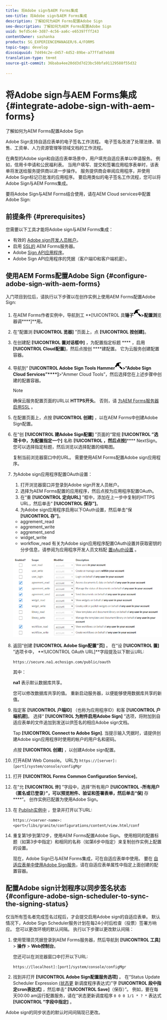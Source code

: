 ```yaml
---
title: 将Adobe sign与AEM Forms集成
seo-title: 将Adobe sign与AEM Forms集成
description: 了解如何为AEM Forms配置Adobe Sign
seo-description: 了解如何为AEM Forms配置Adobe Sign
uuid: 9efd5c44-3d87-4c56-aa6c-e65397fff243
contentOwner: sashanka
products: SG_EXPERIENCEMANAGER/6.4/FORMS
topic-tags: develop
discoiquuid: 7d494c2e-d457-4d52-89be-a77ffa07eb88
translation-type: tm+mt
source-git-commit: 36baba4ee20dd3d7d23bc50bfa91129588f55d32

---
```



# 将Adobe sign与AEM Forms集成 {#integrate-adobe-sign-with-aem-forms}

了解如何为AEM Forms配置Adobe Sign

Adobe Sign支持自适应表单的电子签名工作流程。 电子签名改进了处理法律、销售、工资单、人力资源管理等领域文档的工作流程。

在典型的Adobe sign和自适应表单场景中，用户填充自适应表单以申请服务。 例如，信用卡申请和公民福利表。 当用户填写、提交和签署应用程序表单时，该表单将发送给服务提供商以进一步操作。 服务提供商会审阅应用程序，并使用Adobe Sign标记已批准的应用程序。 要启用类似的电子签名工作流程，您可以将Adobe Sign与AEM Forms集成。

要将Adobe Sign与AEM Forms结合使用，请在AEM Cloud services中配置Adobe Sign:

## 前提条件 {#prerequisites}

您需要以下工具才能将Adobe sign与AEM Forms集成：

* 有效的 [Adobe sign开发人员帐户](https://acrobat.adobe.com/us/en/why-adobe/developer-form.html)。
* 启用 [SSL的](/help/sites-administering/ssl-by-default.md) AEM Forms服务器。
* Adobe [Sign API应用程序](https://www.adobe.io/apis/documentcloud/sign/docs.html#!adobeio/adobeio-documentation/master/sign/gstarted/create_app.md)。
* Adobe Sign API应用程序的凭据（客户端ID和客户端机密）。

## 使用AEM Forms配置Adobe Sign {#configure-adobe-sign-with-aem-forms}

入门项目到位后，请执行以下步骤以在创作实例上使用AEM Forms配置Adobe Sign:

1. 在AEM Forms作者实例中，导航到工 **[!UICONTROL 具&#x200B;**锤子![>常规](assets/hammer.png)>配置浏**览器调&#x200B;****]**用。
1. 在“配置浏 **[!UICONTROL 览器]** ”页面上，点 **[!UICONTROL 按创建]**。
1. 在创建配 **[!UICONTROL 置对话框中]** ，为配置指定标题 **** ，启用 **[!UICONTROL Cloud配置]**，然后点按创 ****&#x200B;建配置。 它为云服务创建配置容器。
1. 导航到“ **[!UICONTROL Adobe Sign Tools **Hammer![”](assets/hammer.png)>“Adobe Sign Cloud Services**”****]**>“Ammer Cloud Tools”，然后选择您在上述步骤中创建的配置容器。

   >[!NOTE]
   >
   >确保云服务配置页面的URL以 **HTTPS开头**。 否则，请 [为AEM Forms服务器启用SSL](/help/sites-administering/ssl-by-default.md) 。

1. 在配置页面上，点按 **[!UICONTROL 创建]** ，以在AEM Forms中创建Adobe Sign配置。
1. 在“创 **[!UICONTROL 建Adobe Sign配置]** ”页面的“常规 **[!UICONTROL ”选项卡中，为配置指定一个]** 名称 **[!UICONTROL ，然后点按]****** NextSign。 您可以选择指定标题，然后浏览以选择配置的缩略图。

   复制当前浏览器窗口中的URL。 需要使用AEM Forms配置Adobe sign应用程序。

1. 为Adobe sign应用程序配置OAuth设置：

   1. 打开浏览器窗口并登录到Adobe sign开发人员帐户。
   1. 选择为AEM Forms配置的应用程序，然后点按为应用程序配置OAuth。
   1. 在“重 **[!UICONTROL 定向URL]** ”框中，添加在上一步中复制的HTTPS URL，然后单击“ **[!UICONTROL 保存”]**。
   1. 为Adobe sign应用程序启用以下OAuth设置，然后单击“保 **[!UICONTROL 存”]**。
   * aggrement_read
   * aggrement_write
   * aggrement_send
   * widget_write
   * workflow_read
   有关为Adobe sign应用程序配置OAuth设置并获取密钥的分步信息，请参阅为应用程序开发人员文档配 [置oAuth设置](https://www.adobe.io/apis/documentcloud/sign/docs.html#!adobeio/adobeio-documentation/master/sign/gstarted/configure_oauth.md) 。

   ![OAuth配置](assets/oauth_config.png)

1. 返回“创建 **[!UICONTROL Adobe Sign配置”页]** 。 在“设 **[!UICONTROL 置]** ”选项卡中， **!UICONTROL OAuth URL]**字段提及以下默认URL:

   `https://secure.na1.echosign.com/public/oauth`

   其中：

   **na1** 表示默认数据库共享。

   您可以修改数据库共享的值。 重新启动服务器，以便能够使用数据库共享的新值。

1. 指定客 **[!UICONTROL 户端ID]** （也称为应用程序ID）和客 **[!UICONTROL 户端机密]**。 选择“ **[!UICONTROL 为附件启用Adobe Sign]** ”选项，将附加到自适应表单的文件追加到发送以供签名的相应Adobe sign文档。

   Tap **[!UICONTROL Connect to Adobe Sign]**. 当提示输入凭据时，请提供创建Adobe sign应用程序时使用的帐户的用户名和密码。

   点按 **[!UICONTROL 创建]** ，以创建Adobe sign配置。

1. 打开AEM Web Console。 URL为 `https://[server]:[port]/system/console/configMgr`
1. 打开 **[!UICONTROL Forms Common Configuration Service]**。
1. 在“允 **[!UICONTROL 许]** ”字段中，选择“所有用户 **[!UICONTROL -所有用户（匿名或已登录）”，可以预览附件、验证和签署表单，然后单击“保]** 存 ****”。 创作实例已配置为使用Adobe Sign。
1. 在 [Publish实例中](/help/sites-deploying/deploy.md) ，登录并打开以下URL:

   `https://<server-name>:<port>/libs/granite/configurations/content/view.html/conf`

1. 重复第1步到第12步，使用AEM Forms配置Adobe Sign。 使用相同的配置标题（如第3步中指定）和相同的名称（如第6步中指定）来复制创作实例上配置的设置。

   现在，Adobe Sign已与AEM Forms集成，可在自适应表单中使用。 要在 [自适应表单中使用Adobe Sign服务](/help/forms/using/working-with-adobe-sign.md#configure-adobe-sign-for-an-adaptive-form)，请在自适应表单属性中指定上面创建的配置容器。

## 配置Adobe sign计划程序以同步签名状态 {#configure-adobe-sign-scheduler-to-sync-the-signing-status}

仅当所有签名者完成签名过程后，才会提交启用Adobe sign的自适应表单。 默认情况下，Adobe Sign Scheduler服务计划在每24小时后检查（投票）签署方响应。 您可以更改环境的默认间隔。 执行以下步骤以更改默认间隔：

1. 使用管理员凭据登录到AEM Forms服务器，然后导航到 **[!UICONTROL 工具]** > **操作** > **Web控制台**。

   您还可以在浏览器窗口中打开以下URL:

   `https://[localhost]:[port]/system/console/configMgr`

1. 找到并打开 **[!UICONTROL Adobe Sign配置服务选项]** 。 在“Status Update Scheduler Expression [(状态更](https://en.wikipedia.org/wiki/Cron#CRON_expression) 新调度程序表达式)”字 **[!UICONTROL 段中指定cron表达式]** ，然后单击“ **[!UICONTROL Save]**（保存）”。 例如，要在每天00:00 am运行配置服务，请在“状态更新调度程序 `0 0 0 1/1 * ? *` 表达式 **[!UICONTROL ”字段中指定]** 。

Adobe sign的同步状态的默认时间间隔现已更改。
